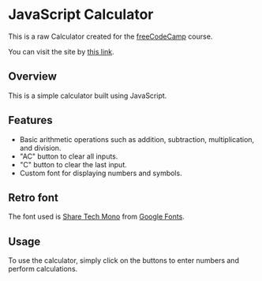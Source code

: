 # JavaScript Calculator

This is a raw Calculator created for the [freeCodeCamp](https://www.freecodecamp.org/learn/front-end-development-libraries/front-end-development-libraries-projects/build-a-javascript-calculator) course.

You can visit the site by [this link](https://1giacomo.github.io/JavaScriptCalculator/).

## Overview

This is a simple calculator built using JavaScript.

## Features

- Basic arithmetic operations such as addition, subtraction, multiplication, and division.
- "AC" button to clear all inputs.
- "C" button to clear the last input.
- Custom font for displaying numbers and symbols.

## Retro font

The font used is [Share Tech Mono](https://fonts.googleapis.com/css?family=Share+Tech+Mono) from [Google Fonts](https://fonts.google.com/).

## Usage

To use the calculator, simply click on the buttons to enter numbers and perform calculations.

